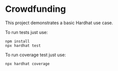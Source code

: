 # Crowdfunding

This project demonstrates a basic Hardhat use case.

To run tests just use:
```shell
npm install
npx hardhat test
```

To run coverage test just use:
```shell
npx hardhat coverage
```
